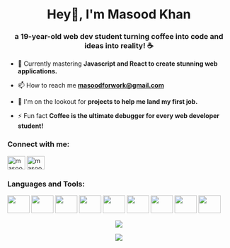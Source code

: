 <!--
**xplicitDev/xplicitDev** is a ✨ _special_ ✨ repository because its `README.md` (this file) appears on your GitHub profile.
 height="40" width="50"
-->
<h1 align="center">Hey👋, I'm Masood Khan</h1>
<h3 align="center">a 19-year-old web dev student turning coffee into code and ideas into reality! ☕</h3>


- 🔭 Currently mastering **Javascript and React to create stunning web applications.**

- 📫 How to reach me **masoodforwork@gmail.com**

- 🤝 I'm on the lookout for **projects to help me land my first job.**

- ⚡ Fun fact **Coffee is the ultimate debugger for every web developer student!**

<h3 align="left">Connect with me:</h3>
<p align="left">
<a href="https://twitter.com/masoodforwork" target="blank"><img align="center" src="https://raw.githubusercontent.com/rahuldkjain/github-profile-readme-generator/master/src/images/icons/Social/twitter.svg" alt="masoodforwork" height="30" width="40" /></a>
<a href="https://linkedin.com/in/masood-khan-7710472b6" target="blank"><img align="center" src="https://raw.githubusercontent.com/rahuldkjain/github-profile-readme-generator/master/src/images/icons/Social/linked-in-alt.svg" alt="masood-khan-7710472b6" height="30" width="40" /></a>
</p>

<h3 align="left">Languages and Tools:</h3>
<p align="left">
         <img src="https://cdn.jsdelivr.net/gh/devicons/devicon@latest/icons/html5/html5-original.svg" height="40" width="50"/> <img src="https://cdn.jsdelivr.net/gh/devicons/devicon@latest/icons/css3/css3-original.svg" height="40" width="50"/>
         <img src="https://cdn.jsdelivr.net/gh/devicons/devicon@latest/icons/tailwindcss/tailwindcss-original.svg" height="40" width="50"/> <img src="https://cdn.jsdelivr.net/gh/devicons/devicon@latest/icons/javascript/javascript-original.svg" height="40" width="50"/> <img src="https://cdn.jsdelivr.net/gh/devicons/devicon@latest/icons/git/git-original.svg" height="40" width="50"/> <img src="https://cdn.jsdelivr.net/gh/devicons/devicon@latest/icons/githubcodespaces/githubcodespaces-original.svg" height="40" width="50"/> <img src="https://cdn.jsdelivr.net/gh/devicons/devicon@latest/icons/react/react-original.svg" height="40" width="50"/> <img src="https://cdn.jsdelivr.net/gh/devicons/devicon@latest/icons/markdown/markdown-original.svg" height="40" width="50"/> <img src="https://cdn.jsdelivr.net/gh/devicons/devicon@latest/icons/netlify/netlify-original.svg" height="40" width="50"/>
</p>

<p align="center">
    <img src="https://github-readme-stats.vercel.app/api?username=xplicitDev&theme=tokyonight&show_icons=true&hide_border=false&count_private=true"/>

</p>

<p align="center">
    <img src="https://github-readme-streak-stats.herokuapp.com/?user=xplicitDev&theme=tokyonight&hide_border=false"/>

</p>
